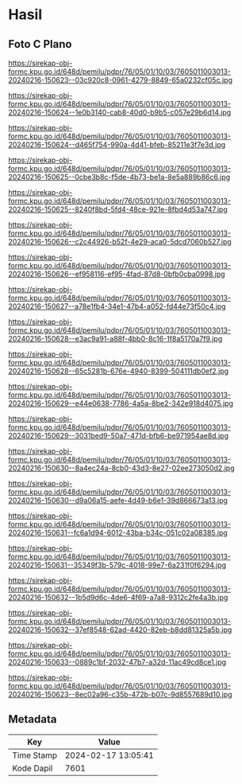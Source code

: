 # Hasil

## Foto C Plano

https://sirekap-obj-formc.kpu.go.id/648d/pemilu/pdpr/76/05/01/10/03/7605011003013-20240216-150623--03c920c8-0961-4279-8849-65a0232cf05c.jpg

https://sirekap-obj-formc.kpu.go.id/648d/pemilu/pdpr/76/05/01/10/03/7605011003013-20240216-150624--1e0b3140-cab8-40d0-b9b5-c057e29b6d14.jpg

https://sirekap-obj-formc.kpu.go.id/648d/pemilu/pdpr/76/05/01/10/03/7605011003013-20240216-150624--d465f754-990a-4d41-bfeb-85211e3f7e3d.jpg

https://sirekap-obj-formc.kpu.go.id/648d/pemilu/pdpr/76/05/01/10/03/7605011003013-20240216-150625--0cbe3b8c-f5de-4b73-be1a-8e5a889b86c6.jpg

https://sirekap-obj-formc.kpu.go.id/648d/pemilu/pdpr/76/05/01/10/03/7605011003013-20240216-150625--8240f8bd-5fd4-48ce-921e-8fbd4d53a747.jpg

https://sirekap-obj-formc.kpu.go.id/648d/pemilu/pdpr/76/05/01/10/03/7605011003013-20240216-150626--c2c44926-b52f-4e29-aca0-5dcd7060b527.jpg

https://sirekap-obj-formc.kpu.go.id/648d/pemilu/pdpr/76/05/01/10/03/7605011003013-20240216-150626--ef958116-ef95-4fad-87d8-0bfb0cba0998.jpg

https://sirekap-obj-formc.kpu.go.id/648d/pemilu/pdpr/76/05/01/10/03/7605011003013-20240216-150627--a78e1fb4-34e1-47b4-a052-fd44e73f50c4.jpg

https://sirekap-obj-formc.kpu.go.id/648d/pemilu/pdpr/76/05/01/10/03/7605011003013-20240216-150628--e3ac9a91-a88f-4bb0-8c16-1f8a5170a7f9.jpg

https://sirekap-obj-formc.kpu.go.id/648d/pemilu/pdpr/76/05/01/10/03/7605011003013-20240216-150628--65c5281b-676e-4940-8399-504111db0ef2.jpg

https://sirekap-obj-formc.kpu.go.id/648d/pemilu/pdpr/76/05/01/10/03/7605011003013-20240216-150629--e44e0638-7786-4a5a-8be2-342e918d4075.jpg

https://sirekap-obj-formc.kpu.go.id/648d/pemilu/pdpr/76/05/01/10/03/7605011003013-20240216-150629--3031bed9-50a7-471d-bfb6-be971954ae8d.jpg

https://sirekap-obj-formc.kpu.go.id/648d/pemilu/pdpr/76/05/01/10/03/7605011003013-20240216-150630--8a4ec24a-8cb0-43d3-8e27-02ee273050d2.jpg

https://sirekap-obj-formc.kpu.go.id/648d/pemilu/pdpr/76/05/01/10/03/7605011003013-20240216-150630--d9a06a15-aefe-4d49-b6e1-39d866673a13.jpg

https://sirekap-obj-formc.kpu.go.id/648d/pemilu/pdpr/76/05/01/10/03/7605011003013-20240216-150631--fc6a1d94-6012-43ba-b34c-051c02a08385.jpg

https://sirekap-obj-formc.kpu.go.id/648d/pemilu/pdpr/76/05/01/10/03/7605011003013-20240216-150631--35349f3b-579c-4018-99e7-6a231f0f6294.jpg

https://sirekap-obj-formc.kpu.go.id/648d/pemilu/pdpr/76/05/01/10/03/7605011003013-20240216-150632--1b5d9d6c-4de6-4f69-a7a8-9312c2fe4a3b.jpg

https://sirekap-obj-formc.kpu.go.id/648d/pemilu/pdpr/76/05/01/10/03/7605011003013-20240216-150632--37ef8548-62ad-4420-82eb-b8dd81325a5b.jpg

https://sirekap-obj-formc.kpu.go.id/648d/pemilu/pdpr/76/05/01/10/03/7605011003013-20240216-150633--0889c1bf-2032-47b7-a32d-11ac49cd8ce1.jpg

https://sirekap-obj-formc.kpu.go.id/648d/pemilu/pdpr/76/05/01/10/03/7605011003013-20240216-150623--8ec02a96-c35b-472b-b07c-9d8557689d10.jpg


## Metadata

| Key        | Value               |
| ---------- | ------------------- |
| Time Stamp | 2024-02-17 13:05:41 |
| Kode Dapil | 7601                |



